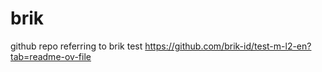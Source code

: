 # brik
github repo referring to brik test https://github.com/brik-id/test-m-l2-en?tab=readme-ov-file

